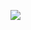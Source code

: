 <img src="https://pbs.twimg.com/profile_banners/277806823/1679324512/1500x500"></img>

<!-- https://pbs.twimg.com/profile_banners/277806823/1589055979/1500x500 -->
